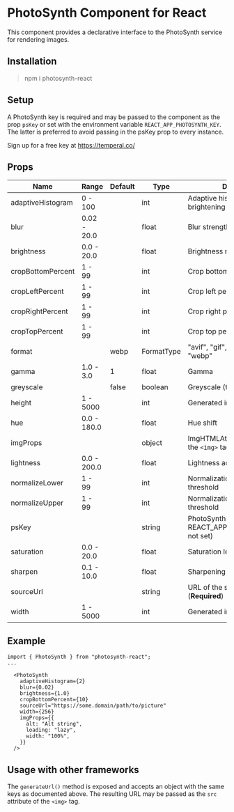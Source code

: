 # PhotoSynth Component for React

This component provides a declarative interface to the PhotoSynth service for rendering images.

## Installation

> npm i photosynth-react

## Setup

A PhotoSynth key is required and may be passed to the component as the prop `psKey` or set with the environment variable `REACT_APP_PHOTOSYNTH_KEY`. The latter is preferred to avoid passing in the psKey prop to every instance.

Sign up for a free key at https://temperal.co/

## Props

| Name     | Range   | Default | Type  | Description
| -------- | ------- | ------- | ----- | ---------- |
| adaptiveHistogram  | 0 - 100 |    | int | Adaptive histogram level of brightening
| blur  | 0.02 - 20.0 |       | float | Blur strength
| brightness  | 0.0 - 20.0 |       | float | Brightness multiplier
| cropBottomPercent  | 1 - 99 |       | int | Crop bottom percentage
| cropLeftPercent  | 1 - 99 |       | int | Crop left percentage
| cropRightPercent  | 1 - 99 |       | int | Crop right percentage
| cropTopPercent  | 1 - 99 |       | int | Crop top percentage
| format  |  | webp | FormatType | "avif", "gif", "jpeg", "png", "tiff", "webp"
| gamma  | 1.0 - 3.0 |  1  | float | Gamma
| greyscale  |  | false | boolean | Greyscale (true/false)
| height  | 1 - 5000  |       | int | Generated image height
| hue  | 0.0 - 180.0 |       | float | Hue shift
| imgProps  |   |       | object | ImgHTMLAttributes passed to the `<img>` tag
| lightness  | 0.0 - 200.0 |       | float | Lightness addition
| normalizeLower  | 1 - 99 |       | int | Normalization lower percentile threshold
| normalizeUpper  | 1 - 99 |       | int | Normalization upper percentile threshold
| psKey  |   |       | string | PhotoSynth key (Required if REACT_APP_PHOTOSYNTH_KEY not set)
| saturation  | 0.0 - 20.0 |       | float | Saturation level
| sharpen  | 0.1 - 10.0  |       | float | Sharpening level
| sourceUrl  |   |       | string | URL of the source image (**Required**)
| width  | 1 - 5000  |       | int | Generated image width

## Example

```
import { PhotoSynth } from "photosynth-react";
...

  <PhotoSynth
    adaptiveHistogram={2}
    blur={0.02}
    brightness={1.0}
    cropBottomPercent={10}
    sourceUrl="https://some.domain/path/to/picture"
    width={256}
    imgProps={{
      alt: "Alt string",
      loading: "lazy",
      width: "100%",
    }}
  />
```

## Usage with other frameworks

The `generateUrl()` method is exposed and accepts an object with the same keys as documented above. The resulting URL may be passed as the `src` attribute of the `<img>` tag.
